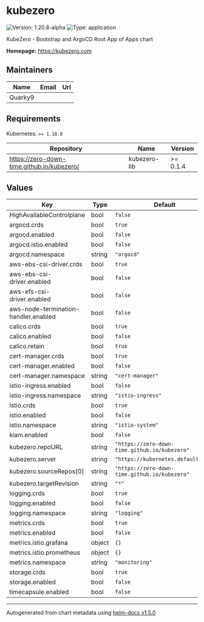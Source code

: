 # kubezero

![Version: 1.20.8-alpha](https://img.shields.io/badge/Version-1.20.8--alpha-informational?style=flat-square) ![Type: application](https://img.shields.io/badge/Type-application-informational?style=flat-square)

KubeZero - Bootstrap and ArgoCD Root App of Apps chart

**Homepage:** <https://kubezero.com>

## Maintainers

| Name | Email | Url |
| ---- | ------ | --- |
| Quarky9 |  |  |

## Requirements

Kubernetes: `>= 1.18.0`

| Repository | Name | Version |
|------------|------|---------|
| https://zero-down-time.github.io/kubezero/ | kubezero-lib | >= 0.1.4 |

## Values

| Key | Type | Default | Description |
|-----|------|---------|-------------|
| HighAvailableControlplane | bool | `false` |  |
| argocd.crds | bool | `true` |  |
| argocd.enabled | bool | `false` |  |
| argocd.istio.enabled | bool | `false` |  |
| argocd.namespace | string | `"argocd"` |  |
| aws-ebs-csi-driver.crds | bool | `true` |  |
| aws-ebs-csi-driver.enabled | bool | `false` |  |
| aws-efs-csi-driver.enabled | bool | `false` |  |
| aws-node-termination-handler.enabled | bool | `false` |  |
| calico.crds | bool | `true` |  |
| calico.enabled | bool | `false` |  |
| calico.retain | bool | `true` |  |
| cert-manager.crds | bool | `true` |  |
| cert-manager.enabled | bool | `false` |  |
| cert-manager.namespace | string | `"cert-manager"` |  |
| istio-ingress.enabled | bool | `false` |  |
| istio-ingress.namespace | string | `"istio-ingress"` |  |
| istio.crds | bool | `true` |  |
| istio.enabled | bool | `false` |  |
| istio.namespace | string | `"istio-system"` |  |
| kiam.enabled | bool | `false` |  |
| kubezero.repoURL | string | `"https://zero-down-time.github.io/kubezero"` |  |
| kubezero.server | string | `"https://kubernetes.default.svc"` |  |
| kubezero.sourceRepos[0] | string | `"https://zero-down-time.github.io/kubezero"` |  |
| kubezero.targetRevision | string | `"*"` |  |
| logging.crds | bool | `true` |  |
| logging.enabled | bool | `false` |  |
| logging.namespace | string | `"logging"` |  |
| metrics.crds | bool | `true` |  |
| metrics.enabled | bool | `false` |  |
| metrics.istio.grafana | object | `{}` |  |
| metrics.istio.prometheus | object | `{}` |  |
| metrics.namespace | string | `"monitoring"` |  |
| storage.crds | bool | `true` |  |
| storage.enabled | bool | `false` |  |
| timecapsule.enabled | bool | `false` |  |

----------------------------------------------
Autogenerated from chart metadata using [helm-docs v1.5.0](https://github.com/norwoodj/helm-docs/releases/v1.5.0)
